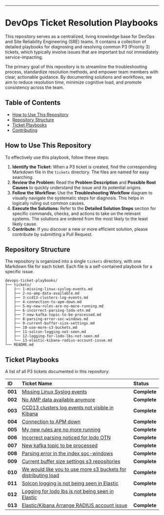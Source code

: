 

-----

# DevOps Ticket Resolution Playbooks

This repository serves as a centralized, living knowledge base for DevOps and Site Reliability Engineering (SRE) teams. It contains a collection of detailed playbooks for diagnosing and resolving common P3 (Priority 3) tickets, which typically involve issues that are important but not immediately service-impacting.

The primary goal of this repository is to streamline the troubleshooting process, standardize resolution methods, and empower team members with clear, actionable guidance. By documenting solutions and workflows, we aim to reduce resolution time, minimize cognitive load, and promote consistency across the team.

## Table of Contents

  - [How to Use This Repository](https://www.google.com/search?q=%23how-to-use-this-repository)
  - [Repository Structure](https://www.google.com/search?q=%23repository-structure)
  - [Ticket Playbooks](https://www.google.com/search?q=%23ticket-playbooks)
  - [Contributing](https://www.google.com/search?q=%23contributing)

## How to Use This Repository

To effectively use this playbook, follow these steps:

1.  **Identify the Ticket:** When a P3 ticket is created, find the corresponding Markdown file in the `tickets` directory. The files are named for easy searching.
2.  **Review the Problem:** Read the **Problem Description** and **Possible Root Causes** to quickly understand the issue and its potential origins.
3.  **Follow the Workflow:** Use the **Troubleshooting Workflow** diagram to visually navigate the systematic steps for diagnosis. This helps in logically ruling out common causes.
4.  **Execute the Solutions:** Refer to the **Detailed Solution Steps** section for specific commands, checks, and actions to take on the relevant systems. The solutions are ordered from the most likely to the least likely cause.
5.  **Contribute:** If you discover a new or more efficient solution, please contribute by submitting a Pull Request.

## Repository Structure

The repository is organized into a single `tickets` directory, with one Markdown file for each ticket. Each file is a self-contained playbook for a specific issue.

```
devops-ticket-playbooks/
├── tickets/
│   ├── 1-missing-linux-syslog-events.md
│   ├── 2-no-amp-data-available.md
│   ├── 3-ccd13-clusters-log-events.md
│   ├── 4-connection-to-apm-down.md
│   ├── 5-my-new-rules-are-no-more-running.md
│   ├── 6-incorrect-parsing-lodo-otn.md
│   ├── 7-new-kafka-topic-to-be-processed.md
│   ├── 8-parsing-error-soc-windows.md
│   ├── 9-current-buffer-size-settings.md
│   ├── 10-use-more-s3-buckets.md
│   ├── 11-solcon-logging-not-seen.md
│   ├── 12-logging-for-lodo-lbs-not-seen.md
│   └── 13-elastic-kibana-radius-account-issue.md
└── README.md
```

## Ticket Playbooks

A list of all P3 tickets documented in this repository:

| ID | Ticket Name | Status |
| :-- | :--- | :--- |
| **001** | [Missing Linux Syslog events](https://www.google.com/search?q=tickets/1-missing-linux-syslog-events.md) | **Complete** |
| **002** | [No AMP data available anymore](https://www.google.com/search?q=tickets/2-no-amp-data-available.md) | **Complete** |
| **003** | [CCD13 clusters log events not visible in Kibana](https://www.google.com/search?q=tickets/3-ccd13-clusters-log-events.md) | **Complete** |
| **004** | [Connection to APM down](https://www.google.com/search?q=tickets/4-connection-to-apm-down.md) | **Complete** |
| **005** | [My new rules are no more running](https://www.google.com/search?q=tickets/5-my-new-rules-are-no-more-running.md) | **Complete** |
| **006** | [Incorrect parsing noticed for lodo OTN](https://www.google.com/search?q=tickets/6-incorrect-parsing-lodo-otn.md) | **Complete** |
| **007** | [New kafka topic to be processed](https://www.google.com/search?q=tickets/7-new-kafka-topic-to-be-processed.md) | **Complete** |
| **008** | [Parsing error in the index soc-windows](https://www.google.com/search?q=tickets/8-parsing-error-soc-windows.md) | **Complete** |
| **009** | [Current buffer size settings s3 repositories](https://www.google.com/search?q=tickets/9-current-buffer-size-settings.md) | **Complete** |
| **010** | [We would like you to use more s3 buckets for distributing load](https://www.google.com/search?q=tickets/10-use-more-s3-buckets.md) | **Complete** |
| **011** | [Solcon logging is not being seen in Elastic](https://www.google.com/search?q=tickets/11-solcon-logging-not-seen.md) | **Complete** |
| **012** | [Logging for lodo lbs is not being seen in Elastic](https://www.google.com/search?q=tickets/12-logging-for-lodo-lbs-not-seen.md) | **Complete** |
| **013** | [Elastic/Kibana Arrange RADIUS account issue](https://www.google.com/search?q=tickets/13-elastic-kibana-radius-account-issue.md) | **Complete** |

